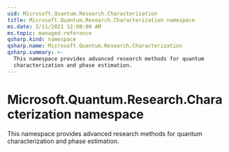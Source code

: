 ```yaml
---
uid: Microsoft.Quantum.Research.Characterization
title: Microsoft.Quantum.Research.Characterization namespace
ms.date: 2/11/2021 12:00:00 AM
ms.topic: managed-reference
qsharp.kind: namespace
qsharp.name: Microsoft.Quantum.Research.Characterization
qsharp.summary: >-
  This namespace provides advanced research methods for quantum
  characterization and phase estimation.
---
```


# Microsoft.Quantum.Research.Characterization namespace

This namespace provides advanced research methods for quantumcharacterization and phase estimation.

